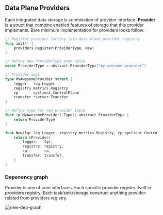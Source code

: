 ## Data Plane Providers

Each integrated data storage is combination of provider interface.
**Provider** is a struct that combine enabled features of storage that this provider implements.
Bare minimum implementation for providers looks follow:

```go
// Register provider factory into data plane provider registry
func init() {
	providers.Register(ProviderType, New)
}

// Define new ProviderType enum value
const ProviderType = abstract.ProviderType("my-awesome-provider")

// Provider impl
type MyAwesomeProvider struct {
	logger   log.Logger
	registry metrics.Registry
	cp       cpclient.ControlPlane
	transfer *server.Transfer
}

// Define type for new provider Imple
func (p MyAwesomeProvider) Type() abstract.ProviderType {
	return ProviderType
}

func New(lgr log.Logger, registry metrics.Registry, cp cpclient.ControlPlane, transfer *server.Transfer) providers.Provider {
	return &Provider{
		logger:   lgr,
		registry: registry,
		cp:       cp,
		transfer: transfer,
	}
}
```

### Depenency graph

Provider is one of core interfaces. Each specific provider register itself in providers registry.
Each task/sink/storage construct anything provider-related from providers registry.

![new-dep-graph](https://jing.yandex-team.ru/files/tserakhau/providers.drawio.svg)

